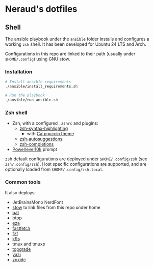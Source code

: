 # Neraud's dotfiles

## Shell

The ansible playbook under the `ansible` folder installs and configures a working `zsh` shell.
It has been developed for Ubuntu 24 LTS and Arch.

Configurations in this repo are linked to their path (usually under `$HOME/.config`) using GNU stow.

### Installation

```bash
# Install ansible requirements
./ansible/install_requirements.sh

# Run the playbook
./ansible/run_ansible.sh
```

### Zsh shell

* Zsh, with a configured `.zshrc` and plugins:
  * [zsh-syntax-highlighting](https://github.com/zsh-users/zsh-syntax-highlighting.git)
    * with [Catppuccin theme](https://github.com/catppuccin/zsh-syntax-highlighting.git)
  * [zsh-autosuggestions](https://github.com/zsh-users/zsh-autosuggestions.git)
  * [zsh-completions](https://github.com/zsh-users/zsh-completions.git)
* [Powerlevel10k](https://github.com/romkatv/powerlevel10k.git) prompt

zsh default configurations are deployed under `$HOME/.config/zsh` (see `zsh/.config/zsh`).
Host specific configurations are supported, and are optionally loaded from `$HOME/.config/zsh.local`.

### Common tools

It also deploys:

* JetBrainsMono NerdFont
* [stow](https://www.gnu.org/software/stow/) to link files from this repo under home
* [bat](https://github.com/sharkdp/bat)
* btop
* [eza](https://github.com/eza-community/eza)
* [fastfetch](https://github.com/fastfetch-cli/fastfetch)
* [fzf](https://github.com/junegunn/fzf)
* [k9s](https://github.com/derailed/k9s)
* tmux and tmuxp
* [topgrade](https://github.com/topgrade-rs/topgrade)
* [yazi](https://github.com/sxyazi/yazi)
* [zoxide](https://github.com/ajeetdsouza/zoxide)

